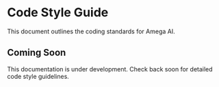 # Code Style Guide

This document outlines the coding standards for Amega AI.

## Coming Soon

This documentation is under development. Check back soon for detailed code style guidelines. 